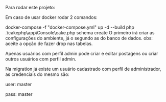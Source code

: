 Para rodar este projeto:

Em caso de usar docker rodar 2 comandos:

docker-compose -f "docker-compose.yml" up -d --build
php .\cakephp\app\Console\cake.php schema create
O primeiro irá criar as configurações do ambiente, já o segundo as do banco de dados. obs: aceite a opção de fazer drop nas tabelas.

Apenas usuários com perfil admin pode criar e editar postagens ou criar outros usuários com perfil admin.

Na migration já existe um usuário cadastrado com perfil de administrador, as credenciais do mesmo são:

user: master

pass: master
